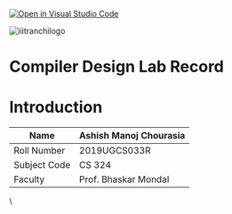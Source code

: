 [![Open in Visual Studio Code](https://classroom.github.com/assets/open-in-vscode-f059dc9a6f8d3a56e377f745f24479a46679e63a5d9fe6f495e02850cd0d8118.svg)](https://classroom.github.com/online_ide?assignment_repo_id=6093135&assignment_repo_type=AssignmentRepo)

![iiitranchilogo](https://user-images.githubusercontent.com/75474488/138427294-0d94fbf4-d0c1-48e6-8a24-0fb743f50105.png)

# Compiler Design Lab Record

# Introduction

| Name         | Ashish Manoj Chourasia |
| ------------ | ---------------------- |
| Roll Number  | 2019UGCS033R           |
| Subject Code | CS 324                 |
| Faculty      | Prof. Bhaskar Mondal   |

\
